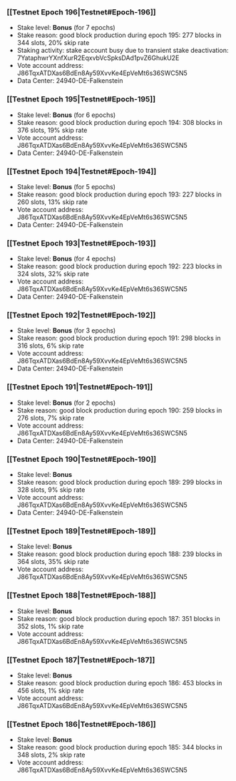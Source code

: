 ### [[Testnet Epoch 196|Testnet#Epoch-196]]
* Stake level: **Bonus** (for 7 epochs)
* Stake reason: good block production during epoch 195: 277 blocks in 344 slots, 20% skip rate
* Staking activity: stake account busy due to transient stake deactivation: 7YataphwrYXnfXurR2EqxvbVcSpksDAd1pvZ6GhukU2E
* Vote account address: J86TqxATDXas6BdEn8Ay59XvvKe4EpVeMt6s36SWC5N5
* Data Center: 24940-DE-Falkenstein
### [[Testnet Epoch 195|Testnet#Epoch-195]]
* Stake level: **Bonus** (for 6 epochs)
* Stake reason: good block production during epoch 194: 308 blocks in 376 slots, 19% skip rate
* Vote account address: J86TqxATDXas6BdEn8Ay59XvvKe4EpVeMt6s36SWC5N5
* Data Center: 24940-DE-Falkenstein
### [[Testnet Epoch 194|Testnet#Epoch-194]]
* Stake level: **Bonus** (for 5 epochs)
* Stake reason: good block production during epoch 193: 227 blocks in 260 slots, 13% skip rate
* Vote account address: J86TqxATDXas6BdEn8Ay59XvvKe4EpVeMt6s36SWC5N5
* Data Center: 24940-DE-Falkenstein
### [[Testnet Epoch 193|Testnet#Epoch-193]]
* Stake level: **Bonus** (for 4 epochs)
* Stake reason: good block production during epoch 192: 223 blocks in 324 slots, 32% skip rate
* Vote account address: J86TqxATDXas6BdEn8Ay59XvvKe4EpVeMt6s36SWC5N5
* Data Center: 24940-DE-Falkenstein
### [[Testnet Epoch 192|Testnet#Epoch-192]]
* Stake level: **Bonus** (for 3 epochs)
* Stake reason: good block production during epoch 191: 298 blocks in 316 slots, 6% skip rate
* Vote account address: J86TqxATDXas6BdEn8Ay59XvvKe4EpVeMt6s36SWC5N5
* Data Center: 24940-DE-Falkenstein
### [[Testnet Epoch 191|Testnet#Epoch-191]]
* Stake level: **Bonus** (for 2 epochs)
* Stake reason: good block production during epoch 190: 259 blocks in 276 slots, 7% skip rate
* Vote account address: J86TqxATDXas6BdEn8Ay59XvvKe4EpVeMt6s36SWC5N5
* Data Center: 24940-DE-Falkenstein
### [[Testnet Epoch 190|Testnet#Epoch-190]]
* Stake level: **Bonus**
* Stake reason: good block production during epoch 189: 299 blocks in 328 slots, 9% skip rate
* Vote account address: J86TqxATDXas6BdEn8Ay59XvvKe4EpVeMt6s36SWC5N5
* Data Center: 24940-DE-Falkenstein
### [[Testnet Epoch 189|Testnet#Epoch-189]]
* Stake level: **Bonus**
* Stake reason: good block production during epoch 188: 239 blocks in 364 slots, 35% skip rate
* Vote account address: J86TqxATDXas6BdEn8Ay59XvvKe4EpVeMt6s36SWC5N5
### [[Testnet Epoch 188|Testnet#Epoch-188]]
* Stake level: **Bonus**
* Stake reason: good block production during epoch 187: 351 blocks in 352 slots, 1% skip rate
* Vote account address: J86TqxATDXas6BdEn8Ay59XvvKe4EpVeMt6s36SWC5N5
### [[Testnet Epoch 187|Testnet#Epoch-187]]
* Stake level: **Bonus**
* Stake reason: good block production during epoch 186: 453 blocks in 456 slots, 1% skip rate
* Vote account address: J86TqxATDXas6BdEn8Ay59XvvKe4EpVeMt6s36SWC5N5
### [[Testnet Epoch 186|Testnet#Epoch-186]]
* Stake level: **Bonus**
* Stake reason: good block production during epoch 185: 344 blocks in 348 slots, 2% skip rate
* Vote account address: J86TqxATDXas6BdEn8Ay59XvvKe4EpVeMt6s36SWC5N5